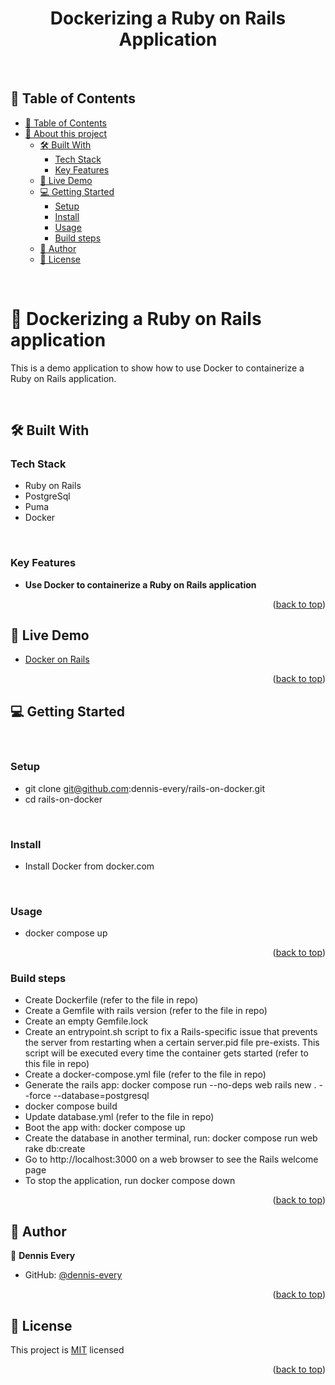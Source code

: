 <a name="readme-top"></a>

<div align="center">

# Dockerizing a Ruby on Rails Application

  <br>
</div>

<!-- TABLE OF CONTENTS -->

## 📗 Table of Contents

- [📗 Table of Contents](#-table-of-contents)
- [📖 About this project ](#-about-project-)
  - [🛠 Built With ](#-built-with-)
    - [Tech Stack ](#tech-stack-)
    - [Key Features ](#key-features-)
  - [🚀 Live Demo ](#-live-demo-)
  - [💻 Getting Started ](#-getting-started-)
    - [Setup](#setup)
    - [Install](#install)
    - [Usage](#usage)
    - [Build steps](#steps)
  - [👥 Author ](#-author-)
  - [📝 License ](#-license-)

<br>
<!-- PROJECT DESCRIPTION -->

# 📖 Dockerizing a Ruby on Rails application <a name="about-project"></a>

This is a demo application to show how to use Docker to containerize a Ruby on Rails application.

<br>

## 🛠 Built With <a name="built-with"></a>


### Tech Stack <a name="tech-stack"></a>

  <ul>
    <li>Ruby on Rails</li>
    <li>PostgreSql</li>
    <li>Puma</li>
    <li>Docker</li>
  </ul>
 

<br>
<!-- Features -->

### Key Features <a name="key-features"></a>

- **Use Docker to containerize a Ruby on Rails application**

<p align="right">(<a href="#readme-top">back to top</a>)</p>

<!-- LIVE DEMO -->

## 🚀 Live Demo <a name="live-demo"></a>

- [Docker on Rails](https://dennis-every.github.io/docker-on-rails)

<p align="right">(<a href="#readme-top">back to top</a>)</p>

<!-- GETTING STARTED -->

## 💻 Getting Started <a name="getting-started"></a>

<br>

### Setup

- git clone git@github.com:dennis-every/rails-on-docker.git
- cd rails-on-docker

<br>

### Install

- Install Docker from docker.com

<br>

### Usage

- docker compose up

<p align="right">(<a href="#readme-top">back to top</a>)</p>


### Build steps


- Create Dockerfile (refer to the file in repo)
- Create a Gemfile with rails version (refer to the file in repo)
- Create an empty Gemfile.lock
- Create an entrypoint.sh script to fix a Rails-specific issue that prevents the server from restarting when a certain server.pid file pre-exists. This script will be executed every time the container gets started (refer to this file in repo)
- Create a docker-compose.yml file (refer to the file in repo)
- Generate the rails app: docker compose run --no-deps web rails new . --force --database=postgresql
- docker compose build
- Update database.yml (refer to the file in repo)
- Boot the app with: docker compose up
- Create the database in another terminal, run: docker compose run web rake db:create
- Go to http://localhost:3000 on a web browser to see the Rails welcome page
- To stop the application, run docker compose down

<p align="right">(<a href="#readme-top">back to top</a>)</p>

<!-- AUTHOR -->

## 👥 Author <a name="author"></a>

👤 **Dennis Every**

- GitHub: [@dennis-every](https://github.com/dennis-every)

<p align="right">(<a href="#readme-top">back to top</a>)</p>

<!-- LICENSE -->

## 📝 License <a name="license"></a>

This project is [MIT](./MIT.md) licensed

<p align="right">(<a href="#readme-top">back to top</a>)</p>
